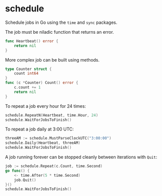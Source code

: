 schedule
========

Schedule jobs in Go using the `time` and `sync` packages.

The job must be niladic function that returns an error.

```go
func Heartbeat() error {
    return nil
}
```

More complex job can be built using methods.

```go
type Counter struct {
    count int64
}
func (c *Counter) Count() error {
    c.count += 1
    return nil
}
```

To repeat a job every hour for 24 times:

```go
schedule.RepeatN(Heartbeat, time.Hour, 24)
schedule.WaitForJobsToFinish()
```

To repeat a job daily at 3:00 UTC:

```go
threeAM := schedule.MustParseClockUTC("3:00:00")
schedule.Daily(Heartbeat, threeAM)
schedule.WaitForJobsToFinish()
```

A job running forever can be stopped cleanly between iterations with `Quit`:

```go
job := schedule.Repeat(c.Count, time.Second)
go func() {
    <- time.After(5 * time.Second)
    job.Quit()
}()
schedule.WaitForJobsToFinish()
```
